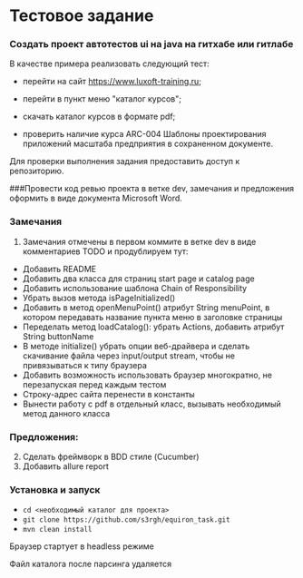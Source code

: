 # Тестовое задание

### Создать проект автотестов ui на java на гитхабе или гитлабе

В качестве примера реализовать следующий тест:

- перейти на сайт https://www.luxoft-training.ru;

- перейти в пункт меню "каталог курсов";

- скачать каталог курсов в формате pdf;

- проверить наличие курса ARC-004 Шаблоны проектирования приложений масштаба предприятия в сохраненном документе.

Для проверки выполнения задания предоставить доступ к репозиторию.

###Провести код ревью проекта в ветке dev, замечания и предложения оформить в виде документа Microsoft Word.



### Замечания

1. Замечания отмечены в первом коммите в ветке dev в виде комментариев TODO и продублируем тут:
* Добавить README
* Добавить два класса для страниц start page и catalog page
* Добавить использование шаблона Chain of Responsibility
* Убрать вызов метода isPageInitialized()
* Добавить в метод openMenuPoint() атрибут String menuPoint, в котором передавать название пункта меню в заголовке страницы
* Переделать метод loadCatalog(): убрать Actions, добавить атрибут String buttonName
* В методе initialize() убрать опции веб-драйвера и сделать скачивание файла через input/output stream, чтобы не привязываться к типу браузера
* Добавить возможность использовать браузер многократно, не перезапуская перед каждым тестом
* Строку-адрес сайта перенести в константы
* Вынести работу с pdf в отдельный класс, вызывать необходимый метод данного класса

### Предложения:
2. Сделать фреймворк в BDD стиле (Cucumber)
3. Добавить allure report

### Установка и запуск
* `cd <необходимый каталог для проекта>`
* `git clone https://github.com/s3rgh/equiron_task.git`
* `mvn clean install`

Браузер стартует в headless режиме

Файл каталога после парсинга удаляется